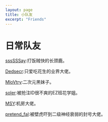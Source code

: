```yaml
---
layout: page
title: 小队友
excerpt: "Friends"
---
```


# 日常队友

[sssSSSay](https://ssssssay.github.io/):打饭贼快的长颈鹿。

[Dedsecr](https://dedsecr.github.io/):只爱吃花生的业界大佬。

[MloVtry]( https://mlovtry.github.io/):二次元黑妹子。

[soler](https://olers.github.io/):被抢注ID很不爽的EZ班花学姐。

[MSY](https://13091291791msy.github.io/):机房大佬。

[pretend_fal](http://blog.csdn.net/pretend_fal):被壁虎吓到二级神经衰弱的封号大佬。

